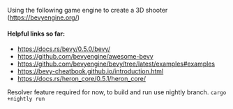 Using the following game engine to create a 3D shooter (https://bevyengine.org/)

#### Helpful links so far:
- https://docs.rs/bevy/0.5.0/bevy/
- https://github.com/bevyengine/awesome-bevy
- https://github.com/bevyengine/bevy/tree/latest/examples#examples
- https://bevy-cheatbook.github.io/introduction.html
- https://docs.rs/heron_core/0.5.1/heron_core/

Resolver feature required for now, to build and run use nightly branch.
`cargo +nightly run`
